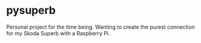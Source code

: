 # pysuperb

Personal project for the time being.
Wanting to create the purest connection for my Skoda Superb with a Raspberry Pi.
